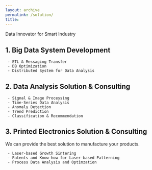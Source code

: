 ```yaml
---
layout: archive
permalink: /solution/
title: 
---
```

Data Innovator for Smart Industry

## 1. Big Data System Development
```
 - ETL & Messaging Transfer
 - DB Optimization
 - Distributed System for Data Analysis
```

## 2. Data Analysis Solution & Consulting
```
 - Signal & Image Processing
 - Time-Series Data Analysis
 - Anomaly Detection
 - Trend Prediction
 - Classification & Recommendation
```

## 3. Printed Electronics Solution & Consulting
We can provide the best solution to manufacture your products.
```
 - Laser-based Growth Sintering
 - Patents and Know-how for Laser-based Patterning
 - Process Data Analysis and Optimzation
```
